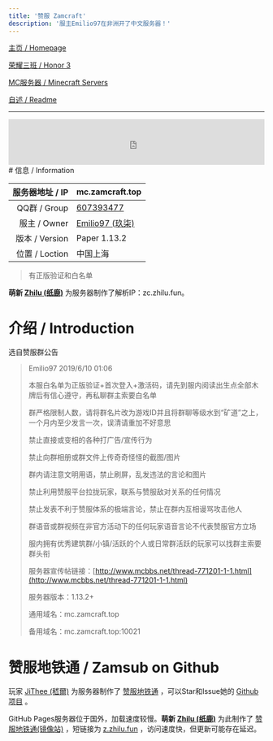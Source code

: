 ```yaml
---
title: '赞服 Zamcraft'
description: '服主Emilio97在非洲开了中文服务器！'
---
```


[主页 / Homepage](http://zhilu.fun)

[荣耀三班 / Honor 3](http://zhilu.fun/honor3)

[MC服务器 / Minecraft Servers](http://zhilu.fun/mc)

[自述 / Readme](http://zhilu.fun/readme)

------

<iframe style="width:728px;height:90px;max-width:100%;border:none;display:block;margin:auto" src="https://namemc.com/server/mc.zamcraft.top/embed" width="728" height="90"></iframe>
# 信息 / Information

| 服务器地址 / IP | mc.zamcraft.top                                              |
| --------------: | :----------------------------------------------------------- |
|    QQ群 / Group | [607393477](https://jq.qq.com/?_wv=1027&k=510OHpV)           |
|    服主 / Owner | [Emilio97 (玖柒)](https://zh-cn.namemc.com/profile/Emilio97.2) |
|  版本 / Version | Paper 1.13.2                                                 |
|  位置 / Loction | 中国上海                                                     |

> 有正版验证和白名单

**萌新 [Zhilu (纸鹿)](https://zh-cn.namemc.com/profile/Zhilu.2)** 为服务器制作了解析IP：zc.zhilu.fun。



# 介绍 / Introduction

选自赞服群公告

> Emilio97 2019/6/10 01:06
>
> 本服白名单为正版验证+首次登入+激活码，请先到服内阅读出生点全部木牌后有信心遵守，再私聊群主索要白名单
>
> 群严格限制人数，请将群名片改为游戏ID并且将群聊等级水到“矿道”之上，一个月内至少发言一次，误清请重加不好意思
>
>
> 禁止直接或变相的各种打广告/宣传行为
>
> 禁止向群相册或群文件上传奇奇怪怪的截图/图片
>
> 群内请注意文明用语，禁止刷屏，乱发违法的言论和图片
>
> 禁止利用赞服平台拉拢玩家，联系与赞服敌对关系的任何情况
>
> 禁止发表不利于赞服体系的极端言论，禁止在群内互相谩骂攻击他人
>
> 群语音或群视频在非官方活动下的任何玩家语音言论不代表赞服官方立场
>
> 服内拥有优秀建筑群/小镇/活跃的个人或日常群活跃的玩家可以找群主索要群头衔
>
> 服务器宣传帖链接：[http://www.mcbbs.net/thread-771201-1-1.html](http://www.mcbbs.net/thread-771201-1-1.html)
>
> 服务器版本：1.13.2+
>
> 通用域名：mc.zamcraft.top 
>
> 备用域名：mc.zamcraft.top:10021



# 赞服地铁通 / Zamsub on Github

玩家 [JiThee (嵇爾)](https://zh-cn.namemc.com/profile/JiThee.1) 为服务器制作了 [赞服地铁通](http://zamsub.JiThee.name) ，可以Star和Issue她的 [Github项目](https://github.com/JiYouMCC/zamsub) 。

GitHub Pages服务器位于国外，加载速度较慢。**萌新 [Zhilu (纸鹿)](https://zh-cn.namemc.com/profile/Zhilu.2)** 为此制作了 [赞服地铁通(镜像站)](http://l33z22l11.gitee.io/zamsub/) ，短链接为 [z.zhilu.fun](http://z.zhilu.fun) ，访问速度快，但更新可能存在延迟。

